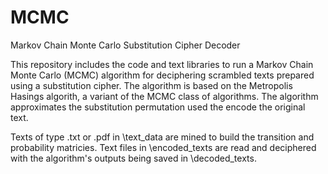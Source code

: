 # MCMC
Markov Chain Monte Carlo Substitution Cipher Decoder

This repository includes the code and text libraries to run a Markov Chain Monte Carlo (MCMC) algorithm for deciphering scrambled texts prepared using a substitution cipher. The algorithm is based on the Metropolis Hasings algorith, a variant of the MCMC class of algorithms. The algorithm approximates the substitution permutation used the encode the original text. 

Texts of type .txt or .pdf in \text_data are mined to build the transition and probability matricies. Text files in \encoded_texts are read and deciphered with the algorithm's outputs being saved in \decoded_texts.
